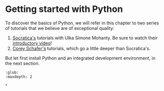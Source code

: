 # Getting started with Python

To discover the basics of Python, we will refer in this chapter to two series of tutorials that we believe are of exceptional quality:

1) [Socratica's](https://www.youtube.com/channel/UCW6TXMZ5Pq6yL6_k5NZ2e0Q) tutorials with Ulka Simone Mohanty. Be sure to watch their [introductory video](https://www.youtube.com/watch?v=bY6m6_IIN94&list=PLi01XoE8jYohWFPpC17Z-wWhPOSuh8Er-&index=2)!
2) [Corey Schafer's](https://www.youtube.com/channel/UCCezIgC97PvUuR4_gbFUs5g) tutorials, which go a little deeper than Socratica's.

But let first install Python and an integrated development environment, in the next section.

```{toctree}
:glob:
:maxdepth: 2

*
```
